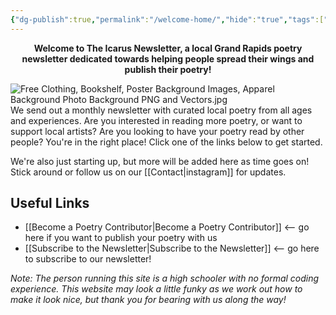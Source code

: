 ```yaml
---
{"dg-publish":true,"permalink":"/welcome-home/","hide":"true","tags":["gardenEntry"],"noteIcon":"1"}
---
```


<div align=center><b>Welcome to The Icarus Newsletter, a local Grand Rapids poetry newsletter dedicated towards helping people spread their wings and publish their poetry!</b></div>

![Free  Clothing, Bookshelf, Poster Background Images, Apparel Background Photo Background PNG and Vectors.jpg](/img/user/Free%20%20Clothing,%20Bookshelf,%20Poster%20Background%20Images,%20Apparel%20Background%20Photo%20Background%20PNG%20and%20Vectors.jpg)
We send out a monthly newsletter with curated local poetry from all ages and experiences. Are you interested in reading more poetry, or want to support local artists? Are you looking to have your poetry read by other people? You're in the right place! Click one of the links below to get started.

We're also just starting up, but more will be added here as time goes on! Stick around or follow us on our [[Contact\|instagram]] for updates.
## Useful Links
- [[Become a Poetry Contributor\|Become a Poetry Contributor]] <-- go here if you want to publish your poetry with us
- [[Subscribe to the Newsletter\|Subscribe to the Newsletter]] <-- go here to subscribe to our newsletter!

*Note: The person running this site is a high schooler with no formal coding experience. This website may look a little funky as we work out how to make it look nice, but thank you for bearing with us along the way!*